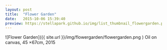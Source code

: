 ```yaml
---
layout: post
title:  "Flower Garden"
date:   2015-10-06 15:39:40
preview: https://stellapark.github.io/img/list_thumbnail_flowergarden.png
---
```


![Flower Garden]({{ site.url }}/img/flowergarden/flowergarden.png )
Oil on canvas, 45 ×67cm, 2015
